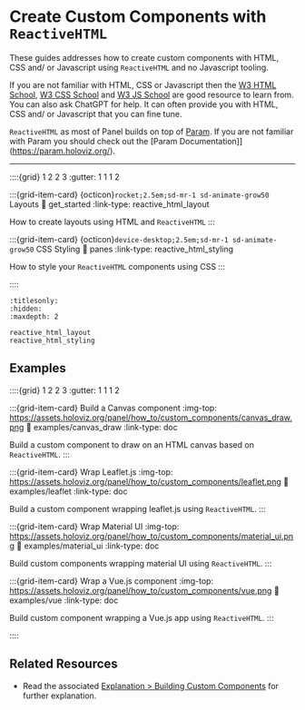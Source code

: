 # Create Custom Components with `ReactiveHTML`

These guides addresses how to create custom components with HTML, CSS and/ or Javascript using
`ReactiveHTML` and no Javascript tooling.

If you are not familiar with HTML, CSS or Javascript then the [W3 HTML School](https://www.w3schools.com/html/default.asp),
[W3 CSS School](https://www.w3schools.com/css/default.asp) and [W3 JS School](https://www.w3schools.com/js/default.asp)
are good resource to learn from. You can also ask ChatGPT for help. It can often provide you with
HTML, CSS and/ or Javascript that you can fine tune.

`ReactiveHTML` as most of Panel builds on top of [Param](https://param.holoviz.org/). If you are
not familiar with Param you should check out the [Param Documentation]](https://param.holoviz.org/).

---

::::{grid} 1 2 2 3
:gutter: 1 1 1 2

:::{grid-item-card} {octicon}`rocket;2.5em;sd-mr-1 sd-animate-grow50` Layouts
:link: get_started
:link-type: reactive_html_layout

How to create layouts using HTML and `ReactiveHTML`
:::

:::{grid-item-card} {octicon}`device-desktop;2.5em;sd-mr-1 sd-animate-grow50` CSS Styling
:link: panes
:link-type: reactive_html_styling

How to style your `ReactiveHTML` components using CSS
:::

::::

```{toctree}
:titlesonly:
:hidden:
:maxdepth: 2

reactive_html_layout
reactive_html_styling
```

## Examples

::::{grid} 1 2 2 3
:gutter: 1 1 1 2

:::{grid-item-card} Build a Canvas component
:img-top: https://assets.holoviz.org/panel/how_to/custom_components/canvas_draw.png
:link: examples/canvas_draw
:link-type: doc

Build a custom component to draw on an HTML canvas based on `ReactiveHTML`.
:::

:::{grid-item-card} Wrap Leaflet.js
:img-top: https://assets.holoviz.org/panel/how_to/custom_components/leaflet.png
:link: examples/leaflet
:link-type: doc

Build a custom component wrapping leaflet.js using `ReactiveHTML`.
:::

:::{grid-item-card} Wrap Material UI
:img-top: https://assets.holoviz.org/panel/how_to/custom_components/material_ui.png
:link: examples/material_ui
:link-type: doc

Build custom components wrapping material UI using `ReactiveHTML`.
:::

:::{grid-item-card} Wrap a Vue.js component
:img-top: https://assets.holoviz.org/panel/how_to/custom_components/vue.png
:link: examples/vue
:link-type: doc

Build custom component wrapping a Vue.js app using `ReactiveHTML`.
:::

::::

## Related Resources

- Read the associated [Explanation > Building Custom Components](../../explanation/components/components_custom) for further explanation.
